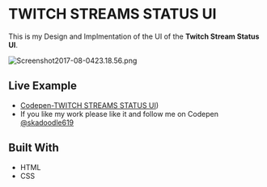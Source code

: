 # TWITCH STREAMS STATUS UI

 This is my Design and Implmentation of the UI of the **Twitch Stream Status UI**.

![Screenshot2017-08-0423.18.56.png](http://i.imgrpost.com/imgr/2017/08/04/Screenshot2017-08-0423.18.56.png)

## Live Example

* [Codepen-TWITCH STREAMS STATUS UI](https://codepen.io/skadoodle619/full/MvbrMw/))
* If you like my work please like it and follow me on Codepen [@skadoodle619](https://codepen.io/skadoodle619/)

## Built With

* HTML
* CSS


